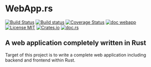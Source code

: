 # WebApp.rs
[![Build Status](https://travis-ci.org/saschagrunert/webapp.rs.svg)](https://travis-ci.org/saschagrunert/webapp.rs) [![Build status](https://ci.appveyor.com/api/projects/status/byraapuh9py02us0?svg=true)](https://ci.appveyor.com/project/saschagrunert/webapp.rs) [![Coverage Status](https://coveralls.io/repos/github/saschagrunert/webapp.rs/badge.svg?branch=master)](https://coveralls.io/github/saschagrunert/webapp.rs?branch=master) [![doc webapp](https://img.shields.io/badge/master_doc-webapp.rs-blue.svg)](https://saschagrunert.github.io/webapp.rs) [![License MIT](https://img.shields.io/badge/license-MIT-blue.svg)](https://github.com/saschagrunert/webapp.rs/blob/master/LICENSE) [![Crates.io](https://img.shields.io/crates/v/webapp.svg)](https://crates.io/crates/webapp) [![doc.rs](https://docs.rs/webapp.rs/badge.svg)](https://docs.rs/webapp)
## A web application completely written in Rust
Target of this project is to write a complete web application including backend
and frontend within Rust.
